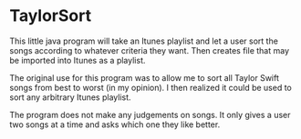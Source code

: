 TaylorSort
==========

This little java program will take an Itunes playlist and let a user sort the songs according to whatever criteria they want. Then creates file that may be imported into Itunes as a playlist.

The original use for this program was to allow me to sort all Taylor Swift songs from best to worst (in my opinion). 
I then realized it could be used to sort any arbitrary Itunes playlist. 

The program does not make any judgements on songs. It only gives a user two songs at a time and asks which one they like better. 
